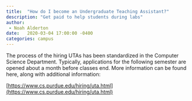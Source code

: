 ```yaml
---
title:  "How do I become an Undergraduate Teaching Assistant?"
description: "Get paid to help students during labs"
author: 
 - Noah Alderton
date:   2020-03-04 17:00:00 -0400
categories: campus
---
```


The process of the hiring UTAs has been standardized in the Computer Science Department.  Typically, applications for the following semester are opened about a month before classes end.  More information can be found here, along with additional information:

[https://www.cs.purdue.edu/hiring/uta.html](https://www.cs.purdue.edu/hiring/uta.html)